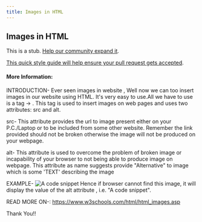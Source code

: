 ```yaml
---
title: Images in HTML
---
```


## Images in HTML

This is a stub. <a href='https://github.com/freecodecamp/guides/tree/master/src/pages/html/tutorials/images-in-html/index.md' target='_blank' rel='nofollow'>Help our community expand it</a>.

<a href='https://github.com/freecodecamp/guides/blob/master/README.md' target='_blank' rel='nofollow'>This quick style guide will help ensure your pull request gets accepted</a>.

<!-- The article goes here, in GitHub-flavored Markdown. Feel free to add YouTube videos, images, and CodePen/JSBin embeds  -->

#### More Information:
<!-- Please add any articles you think might be helpful to read before writing the article -->
INTRODUCTION-
Ever seen images in website , Well now we can too insert images in our website using HTML. It's very easy to use.All we have to use is a tag -> <img>. This tag is used to insert images on web pages and uses two attributes: src and alt.

src- This attribute provides the url to image present either on your P.C./Laptop or to be included from some other website. Remember the link provided should not be broken otherwise the image will not be produced on your webpage.

alt- This attribute is used to overcome the problem of broken image or incapability of your browser to not being able to produce image on webpage. This attribute as name suggests provide "Alternative" to image which is some 'TEXT' describing the image

EXAMPLE-
<img src="codingme.jpg" alt="A code snippet">
Hence if browser cannot find this image, it will display the value of the alt attribute , i.e. "A code snippet".

READ MORE ON-:
https://www.w3schools.com/html/html_images.asp

Thank You!!



